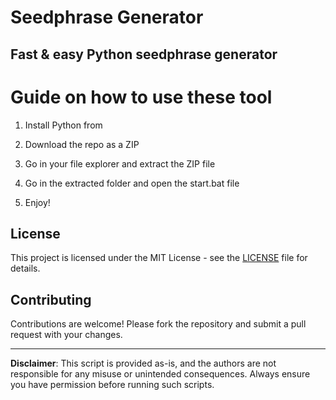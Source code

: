 # Seedphrase Generator            
              
## Fast & easy Python seedphrase generator                 
                     
# Guide on how to use these tool                   
                 
1. Install Python from                  
         
2. Download the repo as a ZIP              
            
3. Go in your file explorer and extract the ZIP file          
                 
4. Go in the extracted folder and open the start.bat file         
                  
5. Enjoy!               
                      
## License                     
             
This project is licensed under the MIT License - see the [LICENSE](LICENSE) file for details.                         
       
## Contributing       
             
Contributions are welcome! Please fork the repository and submit a pull request with your changes.               
              
---             
                
**Disclaimer**: This script is provided as-is, and the authors are not responsible for any misuse or unintended consequences. Always ensure you have permission before running such scripts.                